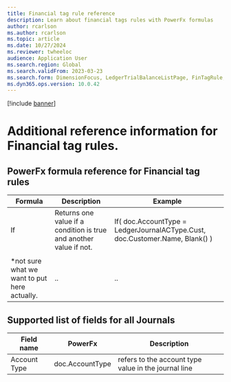 ```yaml
---
title: Financial tag rule reference
description: Learn about financial tags rules with PowerFx formulas
author: rcarlson
ms.author: rcarlson
ms.topic: article
ms.date: 10/27/2024
ms.reviewer: twheeloc
audience: Application User
ms.search.region: Global
ms.search.validFrom: 2023-03-23
ms.search.form: DimensionFocus, LedgerTrialBalanceListPage, FinTagRule, FinancialTags
ms.dyn365.ops.version: 10.0.42
---
```


[!include [banner](../includes/banner.md)]

# Additional reference information for Financial tag rules. 

## PowerFx formula reference for Financial tag rules

| Formula   | Description | Example     |
|-----------|-------------|-------------|
| If | Returns one value if a condition is true and another value if not. | <c>If( doc.AccountType = LedgerJournalACType.Cust, doc.Customer.Name, Blank() )</c> | 
| | | |
|*not sure what we want to put here actually. | .. | .. |

## Supported list of fields for all Journals

| Field name | PowerFx | Description |
|-----------|-------------|-------------|
| Account Type | doc.AccountType | refers to the account type value in the journal line | 
